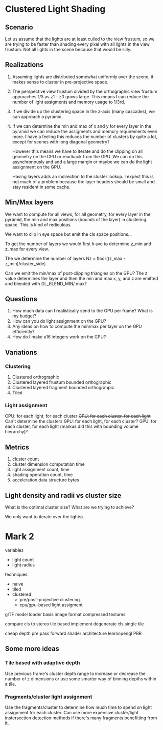 # Clustered Light Shading

## Scenario

Let us assume that the lights are at least culled to the view frustum, so we
are trying to be faster than shading every pixel with all lights in the view
frustum. Not all lights in the scene because that would be silly.

## Realizations

1. Assuming lights are distributed somewhat uniformly over the scene, it makes
   sense to cluster in pre-projective space.
   
2. The perspective view frustum divided by the orthographic view frustum
   approaches 1/3 as z1 - z0 grows large. This means I can reduce the number of
   light assigments and memory usage to 1/3rd.
   
3. If we divide up the clustering space in the z-axis (many cascades), we can approach a pyramid.

4. If we can determine the min and max of x and y for every layer in the pyramid
   we can reduce the assigments and memory requirements even more. I have a
   feeling this reduces the number of clusters by quite a lot, except for scenes
   with long diagonal geometry?
   
   However this means we have to iterate and do the clipping on all geometry on
   the CPU or readback from the GPU. We can do this asynchronously and add a
   large margin or maybe we can do the light assignment on the GPU.
   
   Having layers adds an indirection to the cluster lookup. I expect this is not
   much of a problem because the layer headers should be small and stay
   resident in some cache.

## Min/Max layers

We want to compute for all views, for all geometry, for every layer in the
pyramid, the min and max positions (bounds of the layer) in clustering space.
This is kind of rediculous.

We want to clip in eye space but emit the cls space positions...

To get the number of layers we would first h ave to determine z_min and z_max
for every view.

The we determine the number of layers Nz = floor((z_max - z_min)/cluster_side).

Can we emit the min/max of post-clipping triangles on the GPU? The z value
determines the layer and then the min and max x, y, and z are emitted and
blended with GL_BLEND_MIN/ max?


## Questions

1. How much data can I realistically send to the GPU per frame? What is my
   budget?
3. How can you do light assignment on the GPU?
3. Any ideas on how to compute the min/max per layer on the GPU efficiently?
4. How do I make u16 integers work on the GPU?


## Variations

### Clustering

1. Clustered orthographic
2. Clustered layered frustum bounded orthographic
3. Clustered layered fragment bounded orthograhpic
4. Tiled

### Light assignment

CPU: for each light, for each cluster
~~CPU: for each cluster, for each light~~ Can't determine the clusters
GPU: for each light, for each cluster?
GPU: for each cluster, for each light (markus did this with bounding volume hierarchy)?

## Metrics
1. cluster count
2. cluster dimension computation time
3. light assignment count, time
4. shading operation count, time
5. acceleration data structure bytes

## Light density and radii vs cluster size

What is the optimal cluster size? What are we trying to achieve? 

We only want to iterate over the lightsk

# Mark 2

variables
 - light count
 - light radius

techniques
 - naive
 - tiled
 - clustered
   - pre/post-projective clustering
   - cpu/gpu-based light assigment


glTF model loader
basis image format compressed textures

compare cls to stereo tile based
implement degenerate cls single tile

cheap depth pre pass forward shader architecture
learnopengl PBR


## Some more ideas

### Tile based with adaptive depth

Use previous frame's cluster depth range to increase or decrease the number of z
dimensions or use some smarter way of binning depths within a tile.

### Fragments/cluster light assignment

Use the fragments/cluster to determine how much time to spend on light
assignment for each cluster. Can use more expensive cluster/light instersection
detection methods if there's many fragments benefitting from it.
